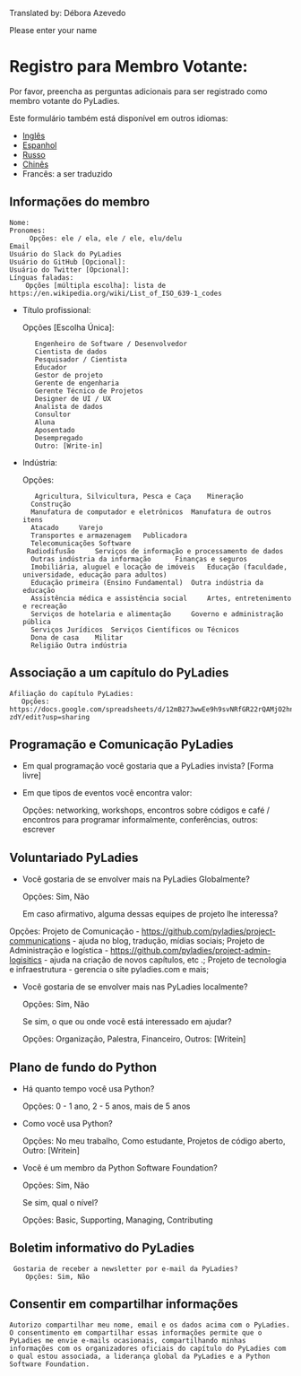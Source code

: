 Translated by: Débora Azevedo

Please enter your name 



# Registro para Membro Votante:

Por favor, preencha as perguntas adicionais para ser registrado como membro votante do PyLadies.


Este formulário também está disponível em outros idiomas:

- [Inglês](https://github.com/pyladies/project-admin-logisitics/blob/master/forms/voting-membership-form-en.md)
- [Espanhol](https://github.com/pyladies/project-admin-logisitics/blob/master/forms/voting-membership-form-es.md)
- [Russo](https://github.com/pyladies/project-admin-logisitics/blob/master/forms/voting-membership-form-ru.md)
- [Chinês](https://github.com/pyladies/project-admin-logisitics/blob/master/forms/voting-membership-form-cn.md)
- Francês: a ser traduzido

## Informações do membro
    Nome:
    Pronomes:
         Opções: ele / ela, ele / ele, elu/delu
    Email
    Usuário do Slack do PyLadies
    Usuário do GitHub [Opcional]:
    Usuário do Twitter [Opcional]:
    Línguas faladas:
        Opções [múltipla escolha]: lista de https://en.wikipedia.org/wiki/List_of_ISO_639-1_codes

- Título profissional:

   Opções [Escolha Única]:
  
         Engenheiro de Software / Desenvolvedor
         Cientista de dados
         Pesquisador / Cientista
         Educador
         Gestor de projeto
         Gerente de engenharia
         Gerente Técnico de Projetos
         Designer de UI / UX
         Analista de dados
         Consultor
         Aluna
         Aposentado
         Desempregado
         Outro: [Write-in]

- Indústria:
  
   Opções:
        
         Agricultura, Silvicultura, Pesca e Caça  	Mineração
        Construção
        Manufatura de computador e eletrônicos 	Manufatura de outros itens
        Atacado 	Varejo
        Transportes e armazenagem 	Publicadora
        Telecomunicações Software
       Radiodifusão 	Serviços de informação e processamento de dados
        Outras indústria da informação  	Finanças e seguros
        Imobiliária, aluguel e locação de imóveis 	Educação (faculdade, universidade, educação para adultos)
        Educação primeira (Ensino Fundamental) 	Outra indústria da educação
        Assistência médica e assistência social 	Artes, entretenimento e recreação
        Serviços de hotelaria e alimentação 	Governo e administração pública
        Serviços Jurídicos 	Serviços Científicos ou Técnicos
        Dona de casa	Militar
        Religião Outra indústria



## Associação a um capítulo do PyLadies

    Afiliação do capítulo PyLadies:
       Opções: https://docs.google.com/spreadsheets/d/12mB273wwEe9h9svNRfGR22rQAMjO2hn_lahWzMT-zdY/edit?usp=sharing


## Programação e Comunicação PyLadies

- Em qual programação você gostaria que a PyLadies invista? [Forma livre]

- Em que tipos de eventos você encontra valor:
    
   Opções: networking, workshops, encontros sobre códigos e café / encontros para programar informalmente, conferências, outros: escrever


## Voluntariado PyLadies

- Você gostaria de se envolver mais na PyLadies Globalmente?
  
   Opções: Sim, Não
  
   Em caso afirmativo, alguma dessas equipes de projeto lhe interessa?
  
Opções: Projeto de Comunicação - https://github.com/pyladies/project-communications - ajuda no blog, tradução, mídias sociais; 
Projeto de Administração e logística - https://github.com/pyladies/project-admin-logisitics - ajuda na criação de novos capítulos, etc .; 
Projeto de tecnologia e infraestrutura - gerencia o site pyladies.com e mais; 


- Você gostaria de se envolver mais nas PyLadies localmente?
  
   Opções: Sim, Não
  
   Se sim, o que ou onde você está interessado em ajudar?
  
   Opções: Organização, Palestra, Financeiro, Outros: [Writein]

## Plano de fundo do Python

- Há quanto tempo você usa Python?

   Opções: 0 - 1 ano, 2 - 5 anos, mais de 5 anos


- Como você usa Python?
  
   Opções: No meu trabalho, Como estudante, Projetos de código aberto, Outro: [Writein]



- Você é um membro da Python Software Foundation?
  
   Opções: Sim, Não
  
   Se sim, qual o nível?
  
   Opções:  Basic, Supporting, Managing, Contributing

## Boletim informativo do PyLadies

     Gostaria de receber a newsletter por e-mail da PyLadies?
        Opções: Sim, Não

## Consentir em compartilhar informações

    Autorizo ​​compartilhar meu nome, email e os dados acima com o PyLadies. O consentimento em compartilhar essas informações permite que o PyLadies me envie e-mails ocasionais, compartilhando minhas informações com os organizadores oficiais do capítulo do PyLadies com o qual estou associada, a liderança global da PyLadies e a Python Software Foundation.
